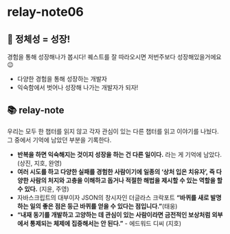 # relay-note06
## 🤔 정체성 = 성장!

경험을 통해 성장해나가 봅시다! 퀘스트를 잘 따라오시면 저번주보다 성장해있을거에요😉

- 다양한 경험을 통해 성장하는 개발자
- 익숙함에서 벗어나 성장해 나가는 개발자가 되자!

## 📚 relay-note

우리는 모두 한 챕터를 읽지 않고 각자 관심이 있는 다른 챕터를 읽고 이야기를 나눴다. 그 중에서 기억에 남았던 부분을 기록한다.

- **반복을 하면 익숙해지는 것이지 성장을 하는 건 다른 일이다.** 라는 게 기억에 남았다. (상진, 지호, 완영)
- **여러 시도를 하고 다양한 실패를 경험한 사람이기에 일종의 ‘상처 입은 치유자’, 즉 다양한 사람의 처지와 고충을 이해하고 돕거나 적절한 해법을 제시할 수 있는 역할을 할 수 있다.** (지윤, 주영)
- 자바스크립트의 대부이자 JSON의 창시자인 더글라스 크락포트
**“바퀴를 새로 발명하는 일의 좋은 점은 둥근 바퀴를 얻을 수 있다는 점입니다.”**(태웅)
- **“내재 동기를 개발하고 고양하는 데 관심이 있는 사람이라면 금전적인 보상처럼 외부에서 통제되는 체제에 집중해서는 안 된다.”** - 에드워드 디씨 (지호)
